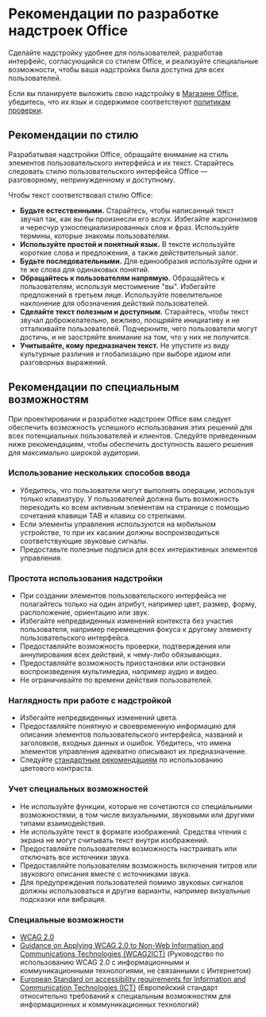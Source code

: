# <a name="office-add-in-design-guidelines"></a>Рекомендации по разработке надстроек Office

Сделайте надстройку удобнее для пользователей, разработав интерфейс, согласующийся со стилем Office, и реализуйте специальные возможности, чтобы ваша надстройка была доступна для всех пользователей.

Если вы планируете выложить свою надстройку в [Магазине Office](https://dev.office.com/officestore/docs/submit-to-the-office-store), убедитесь, что их язык и содержимое соответствуют [политикам проверки](https://dev.office.com/officestore/docs/validation-policies).

## <a name="voice-guidelines"></a>Рекомендации по стилю 

Разрабатывая надстройки Office, обращайте внимание на стиль элементов пользовательского интерфейса и их текст. Старайтесь следовать стилю пользовательского интерфейса Office — разговорному, непринужденному и доступному. 

Чтобы текст соответствовал стилю Office:

- **Будьте естественными.** Старайтесь, чтобы написанный текст звучал так, как вы бы произнесли его вслух. Избегайте жаргонизмов и чересчур узкоспециализированных слов и фраз. Используйте термины, которые знакомы пользователям.
- **Используйте простой и понятный язык.** В тексте используйте короткие слова и предложения, а также действительный залог. 
- **Будьте последовательными.** Для единообразия используйте одни и те же слова для одинаковых понятий.
- **Обращайтесь к пользователям напрямую.** Обращайтесь к пользователям, используя местоимение "вы". Избегайте предложений в третьем лице. Используйте повелительное наклонение для обозначения действий пользователей.
- **Сделайте текст полезным и доступным.** Старайтесь, чтобы текст звучал доброжелательно, вежливо, поощряйте инициативу и не отталкивайте пользователей. Подчеркните, чего пользователи могут достичь, и не заостряйте внимание на том, что у них не получится.
- **Учитывайте, кому предназначен текст.** Не упустите из виду культурные различия и глобализацию при выборе идиом или разговорных выражений.

## <a name="accessibility-guidelines"></a>Рекомендации по специальным возможностям

При проектировании и разработке надстроек Office вам следует обеспечить возможность успешного использования этих решений для всех потенциальных пользователей и клиентов. Следуйте приведенным ниже рекомендациям, чтобы обеспечить доступность вашего решения для максимально широкой аудитории.

### <a name="design-for-multiple-input-methods"></a>Использование нескольких способов ввода

- Убедитесь, что пользователи могут выполнять операции, используя только клавиатуру. У пользователей должна быть возможность переходить ко всем активным элементам на странице с помощью сочетания клавиши TAB и клавиш со стрелками.
- Если элементы управления используются на мобильном устройстве, то при их касании должны воспроизводиться соответствующие звуковые сигналы.
- Предоставьте полезные подписи для всех интерактивных элементов управления. 

### <a name="make-your-add-in-easy-to-use"></a>Простота использования надстройки

- При создании элементов пользовательского интерфейса не полагайтесь только на один атрибут, например цвет, размер, форму, расположение, ориентацию или звук.
- Избегайте непредвиденных изменений контекста без участия пользователя, например перемещения фокуса к другому элементу пользовательского интерфейса.
- Предоставляйте возможность проверки, подтверждения или аннулирования всех действий, к чему-либо обязывающих.
- Предоставляйте возможность приостановки или остановки воспроизведения мультимедиа, например аудио и видео.
- Не ограничивайте по времени действия пользователей.

### <a name="make-your-add-in-easy-to-see"></a>Наглядность при работе с надстройкой

- Избегайте непредвиденных изменений цвета.
- Предоставляйте понятную и своевременную информацию для описания элементов пользовательского интерфейса, названий и заголовков, входных данных и ошибок. Убедитесь, что имена элементов управления адекватно описывают их предназначение.
- Следуйте [стандартным рекомендациям](http://www.w3.org/TR/UNDERSTANDING-WCAG20/visual-audio-contrast-contrast.html) по использованию цветового контраста.

### <a name="account-for-assistive-technologies"></a>Учет специальных возможностей

- Не используйте функции, которые не сочетаются со специальными возможностями, в том числе визуальными, звуковыми или другими типами взаимодействия.
- Не используйте текст в формате изображений. Средства чтения с экрана не могут считывать текст внутри изображений.
- Предоставляйте пользователям возможность настраивать или отключать все источники звука.
- Предоставляйте пользователям возможность включения титров или звукового описания вместе с источниками звука.
- Для предупреждения пользователей помимо звуковых сигналов должны использоваться и другие варианты, например визуальные подсказки или вибрация.

### <a name="accessibility-resources"></a>Специальные возможности

- [WCAG 2.0](http://www.w3.org/TR/wcag2ict/#REF-WCAG20)
- [Guidance on Applying WCAG 2.0 to Non-Web Information and Communications Technologies (WCAG2ICT)](http://www.w3.org/TR/wcag2ict/) (Руководство по использованию WCAG 2.0 с информационными и коммуникационными технологиями, не связанными с Интернетом)
- [European Standard on accessibility requirements for Information and Communication Technologies (ICT)](http://www.etsi.org/deliver/etsi_en/301500_301599/301549/01.00.00_20/en_301549v010000c.pdf) (Европейский стандарт относительно требований к специальным возможностям для информационных и коммуникационных технологий) 




